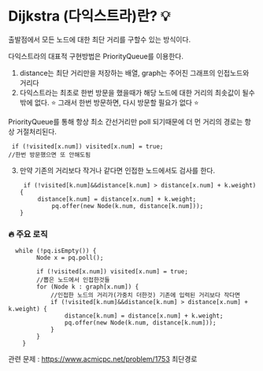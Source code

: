 # Dijkstra (다익스트라)란? 💡

출발점에서 모든 노드에 대한 최단 거리를 구할수 있는 방식이다.

다익스트라의 대표적 구현방법은 PriorityQueue를 이용한다. 
1. distance는 최단 거리만을 저장하는 배열, graph는 주어진 그래프의 인접노드와 거리다
2. 다익스트라는 최초로 한번 방문을 했을때가 해당 노드에 대한 거리의 최솟값이 될수밖에 없다. ⭐ 그래서 한번 방문하면, 다시 방문할 필요가 없다 ⭐

  PriorityQueue를 통해 항상 최소 간선거리만 poll 되기때문에 더 먼 거리의 경로는 항상 거절처리된다.    
    
     if (!visited[x.num]) visited[x.num] = true;
    //한번 방문했으면 또 안해도됨
   
3. 만약 기존의 거리보다 작거나 같다면 인접한 노드에서도 검사를 한다.
    
        if (!visited[k.num]&&distance[k.num] > distance[x.num] + k.weight) {
            distance[k.num] = distance[x.num] + k.weight;
                pq.offer(new Node(k.num, distance[k.num]));
       }
   
   



### 🔥 주요 로직

      while (!pq.isEmpty()) {
            Node x = pq.poll();

            if (!visited[x.num]) visited[x.num] = true;
            //뽑은 노드에서 인접한것들
            for (Node k : graph[x.num]) {
                //인접한 노드의 거리가(가중치 더한것) 기존에 입력된 거리보다 작다면
                if (!visited[k.num]&&distance[k.num] > distance[x.num] + k.weight) {
                    distance[k.num] = distance[x.num] + k.weight;
                    pq.offer(new Node(k.num, distance[k.num]));
                }
            }
        }
        
        
관련 문제 : https://www.acmicpc.net/problem/1753    최단경로
